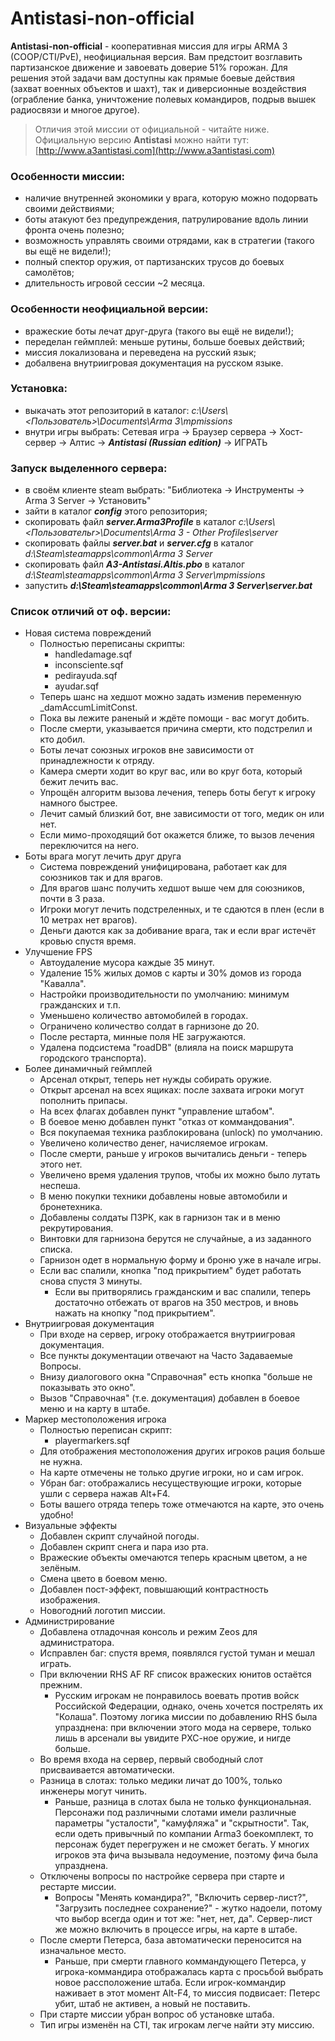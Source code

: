 # Antistasi-non-official
**Antistasi-non-official** - кооперативная миссия для игры ARMA 3 (COOP/CTI/PvE), неофициальная версия. Вам предстоит возглавить партизанское движение и завоевать доверие 51% горожан. Для решения этой задачи вам доступны как прямые боевые действия (захват военных объектов и шахт), так и диверсионные воздействия (ограбление банка, уничтожение полевых командиров, подрыв вышек радиосвязи и многое другое).

> Отличия этой миссии от официальной - читайте ниже.
Официальную версию **Antistasi** можно найти тут: [http://www.a3antistasi.com](http://www.a3antistasi.com)

### Особенности миссии:
- наличие внутренней экономики у врага, которую можно подорвать своими действиями;
- боты атакуют без предупреждения, патрулирование вдоль линии фронта очень полезно;
- возможность управлять своими отрядами, как в стратегии (такого вы ещё не видели!);
- полный спектор оружия, от партизанских трусов до боевых самолётов;
- длительность игровой сессии ~2 месяца.

### Особенности неофициальной версии:
- вражеские боты лечат друг-друга (такого вы ещё не видели!);
- переделан геймплей: меньше рутины, больше боевых действий;
- миссия локализована и переведена на русский язык;
- добалвена внутриигровая документация на русском языке.

### Установка:
- выкачать этот репозиторий в каталог:
*c:\Users\\<Пользователь>\Documents\Arma 3\mpmissions*
- внутри игры выбрать:
Сетевая игра -> Браузер сервера -> Хост-сервер -> Алтис ->
**_Antistasi (Russian edition)_** -> ИГРАТЬ

### Запуск выделенного сервера:
- в своём клиенте steam выбрать:
"Библиотека -> Инструменты -> Arma 3 Server -> Установить"
- зайти в каталог **_config_** этого репозитория;
- скопировать файл **_server.Arma3Profile_** в каталог
*c:\Users\\<Пользовательr>\Documents\Arma 3 - Other Profiles\server*
- скопировать файлы **_server.bat_** и **_server.cfg_** в каталог
*d:\Steam\steamapps\common\Arma 3 Server*
- скопировать файл **_A3-Antistasi.Altis.pbo_** в каталог
*d:\Steam\steamapps\common\Arma 3 Server\mpmissions*
- запустить **_d:\Steam\steamapps\common\Arma 3 Server\server.bat_**

### Список отличий от оф. версии:
- Новая система повреждений
    - Полностью переписаны скрипты:
        - handledamage.sqf
        - inconsciente.sqf
        - pedirayuda.sqf
        - ayudar.sqf
    - Теперь шанс на хедшот можно задать изменив переменную _damAccumLimitConst.
    - Пока вы лежите раненый и ждёте помощи - вас могут добить.
    - После смерти, указывается причина смерти, кто подстрелил и кто добил.
    - Боты лечат союзных игроков вне зависимости от принадлежности к отряду.
    - Камера смерти ходит во круг вас, или во круг бота, который бежит лечить вас.
    - Упрощён алгоритм вызова лечения, теперь боты бегут к игроку намного быстрее.
    - Лечит самый близкий бот, вне зависимости от того, медик он или нет.
    - Если мимо-проходящий бот окажется ближе, то вызов лечения переключится на него.
- Боты врага могут лечить друг друга
    - Система повреждений унифицирована, работает как для союзников так и для врагов.
    - Для врагов шанс получить хедшот выше чем для союзников, почти в 3 раза.
    - Игроки могут лечить подстреленных, и те сдаются в плен (если в 10 метрах нет врагов).
    - Деньги даются как за добивание врага, так и если враг истечёт кровью спустя время.
- Улучшение FPS
    - Автоудаление мусора каждые 35 минут.
    - Удаление 15% жилых домов с карты и 30% домов из города "Кавалла".
    - Настройки производительности по умолчанию: минимум гражданских и т.п.
    - Уменьшено количество автомобилей в городах.
    - Ограничено количество солдат в гарнизоне до 20.
    - После рестарта, минные поля НЕ загружаются.
    - Удалена подсистема "roadDB" (влияла на поиск маршрута городского транспорта).
- Более динамичный геймплей
    - Арсенал открыт, теперь нет нужды собирать оружие.
    - Открыт арсенал на всех ящиках: после захвата игроки могут пополнить припасы.
    - На всех флагах добавлен пункт "управление штабом".
    - В боевое меню добавлен пункт "отказ от коммандования".
    - Вся покупаемая техника разблокирована (unlock) по умолчанию.
    - Увеличено количество денег, начисляемое игрокам.
    - После смерти, раньше у игроков вычитались деньги - теперь этого нет.
    - Увеличено время удаления трупов, чтобы их можно было лутать неспеша.
    - В меню покупки техники добавлены новые автомобили и бронетехника.
    - Добавлены солдаты ПЗРК, как в гарнизон так и в меню рекрутирования.
    - Винтовки для гарнизона берутся не случайные, а из заданного списка.
    - Гарнизон одет в нормальную форму и броню уже в начале игры.
    - Если вас спалили, кнопка "под прикрытием" будет работать снова спустя 3 минуты.
        - Если вы притворялись гражданским и вас спалили, теперь достаточно отбежать от врагов на 350 местров, и вновь нажать на кнопку "под прикрытием".
- Внутриигровая документация
    - При входе на сервер, игроку отображается внутриигровая документация.
    - Все пункты документации отвечают на Часто Задаваемые Вопросы.
    - Внизу диалогового окна "Справочная" есть кнопка "больше не показывать это окно".
    - Вызов "Справочная" (т.е. документация) добавлен в боевое меню и на карту в штабе.
- Маркер местоположения игрока
    - Полностью переписан скрипт:
        - playermarkers.sqf
    - Для отображения местоположения других игроков рация больше не нужна.
    - На карте отмечены не только другие игроки, но и сам игрок.
    - Убран баг: отображались несуществующие игроки, которые ушли с сервера нажав Alt+F4.
    - Боты вашего отряда теперь тоже отмечаются на карте, это очень удобно!
- Визуальные эффекты
    - Добавлен скрипт случайной погоды.
    - Добавлен скрипт снега и пара изо рта.
    - Вражеские объекты омечаются теперь красным цветом, а не зелёным.
    - Смена цвето в боевом меню.
    - Добавлен пост-эффект, повышающий контрастность изображения.
    - Новогодний логотип миссии.
- Администрирование
    - Добавлена отладочная консоль и режим Zeos для администратора.
    - Исправлен баг: спустя время, появлялся густой туман и мешал играть.
    - При включении RHS AF RF список вражеских юнитов остаётся прежним.
        - Русским игрокам не понравилось воевать против войск Российской Федерации, однако, очень хочется пострелять их "Колаша". Поэтому логика миссии по добавлению RHS была упразднена: при включении этого мода на сервере, только лишь в арсенали вы увидите РХС-ное оружие, и нигде больше.
    - Во время входа на сервер, первый свободный слот присваивается автоматически.
    - Разница в слотах: только медики личат до 100%, только инженеры могут чинить.
        - Раньше, разница в слотах была не только функциональная. Персонажи под различными слотами имели различные параметры "усталости", "камуфляжа" и "скрытности". Так, если одеть привычный по компании Arma3 боекомплект, то персонаж будет перегружен и не сможет бегать. У многих игроков эта фича вызывала недоумение, поэтому фича была упразднена.
    - Отключены вопросы по настройке сервера при старте и рестарте миссии.
        - Вопросы "Менять командира?", "Включить сервер-лист?", "Загрузить последнее сохранение?" - жутко надоели, потому что выбор всегда один и тот же: "нет, нет, да". Сервер-лист же можно включить в процессе игры, на карте в штабе.
    - После смерти Петерса, база автоматически переносится на изначальное место.
        - Раньше, при смерти главного коммандующего Петерса, у игрока-коммандира отображалась карта с просьбой выбрать новое рассположение штаба. Если игрок-коммандир наживает в этот момент Alt-F4, то миссия подвисает: Петерс убит, штаб не активен, а новый не поставить.
    - При старте миссии убран вопрос об установке штаба.
    - Тип игры изменён на CTI, так игрокам легче найти эту миссию.
